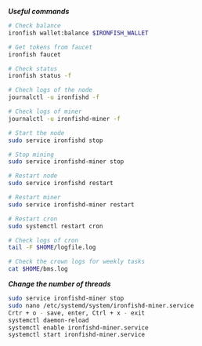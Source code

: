 ***Useful commands***
```bash
# Check balance
ironfish wallet:balance $IRONFISH_WALLET
```
```bash
# Get tokens from faucet
ironfish faucet
```
```bash
# Check status
ironfish status -f
```
```bash
# Chech logs of the node
journalctl -u ironfishd -f
```
```bash
# Check logs of miner
journalctl -u ironfishd-miner -f
```
```bash
# Start the node
sudo service ironfishd stop
```
```bash
# Stop mining
sudo service ironfishd-miner stop
```
```bash
# Restart node
sudo service ironfishd restart
```
```bash
# Restart miner
sudo service ironfishd-miner restart
```
```bash
# Restart cron
sudo systemctl restart cron
```
```bash
# Check logs of cron
tail -F $HOME/logfile.log
```
```bash
# Check the crown logs for weekly tasks
cat $HOME/bms.log
```
***Change the number of threads***
```bash
sudo service ironfishd-miner stop
sudo nano /etc/systemd/system/ironfishd-miner.service
Crtr + o - save, enter, Ctrl + x - exit
systemctl daemon-reload
systemctl enable ironfishd-miner.service
systemctl start ironfishd-miner.service
```
